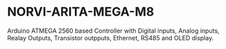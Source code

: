 # NORVI-ARITA-MEGA-M8
Arduino ATMEGA 2560 based Controller with Digital inputs, Analog inputs, Realay Outputs, Transistor outpputs, Ethernet, RS485 and OLED display.
